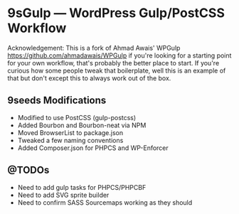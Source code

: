 # 9sGulp — WordPress Gulp/PostCSS Workflow

Acknowledgement: 
This is a fork of Ahmad Awais' WPGulp https://github.com/ahmadawais/WPGulp if you're looking for a starting point for your own workflow, that's probably the better place to start. If you're curious how some people tweak that boilerplate, well this is an example of that but don't except this to always work out of the box.

## 9seeds Modifications
- Modified to use PostCSS (gulp-postcss)
- Added Bourbon and Bourbon-neat via NPM
- Moved BrowserList to package.json
- Tweaked a few naming conventions
- Added Composer.json for PHPCS and WP-Enforcer

## @TODOs
- Need to add gulp tasks for PHPCS/PHPCBF
- Need to add SVG sprite builder
- Need to confirm SASS Sourcemaps working as they should


